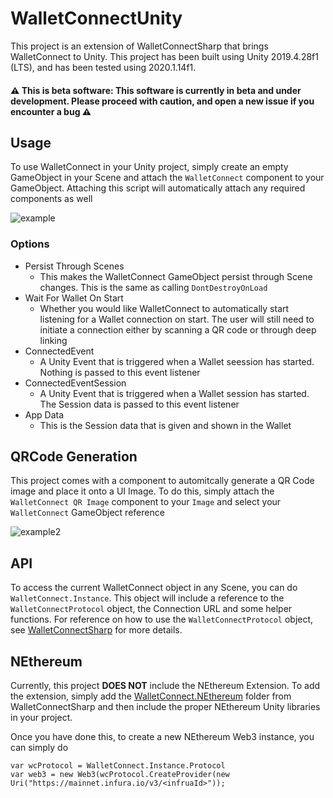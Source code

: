 # WalletConnectUnity
This project is an extension of WalletConnectSharp that brings WalletConnect to Unity. This project has been built using Unity 2019.4.28f1 (LTS), and has been tested using 2020.1.14f1. 

#### :warning: **This is beta software**: This software is currently in beta and under development. Please proceed with caution, and open a new issue if you encounter a bug :warning:

## Usage

To use WalletConnect in your Unity project, simply create an empty GameObject in your Scene and attach the `WalletConnect` component to your GameObject. Attaching this script will automatically attach any required components as well

![example](https://i.imgur.com/nlpZx5l.png)

### Options

* Persist Through Scenes
    - This makes the WalletConnect GameObject persist through Scene changes. This is the same as calling `DontDestroyOnLoad`
* Wait For Wallet On Start
    - Whether you would like WalletConnect to automatically start listening for a Wallet connection on start. The user will still need to initiate a connection either by scanning a QR code or through deep linking
* ConnectedEvent
    - A Unity Event that is triggered when a Wallet seession has started. Nothing is passed to this event listener
* ConnectedEventSession
    - A Unity Event that is triggered when a Wallet session has started. The Session data is passed to this event listener
* App Data
    - This is the Session data that is given and shown in the Wallet

## QRCode Generation

This project comes with a component to automitcally generate a QR Code image and place it onto a UI Image. To do this, simply attach the `WalletConnect QR Image` component to your `Image` and select your `WalletConnect` GameObject reference

![example2](https://i.imgur.com/vgH5Hvv.png)

## API

To access the current WalletConnect object in any Scene, you can do `WalletConnect.Instance`. This object will include a reference to the `WalletConnectProtocol` object, the Connection URL and some helper functions. For reference on how to use the `WalletConnectProtocol` object, see [WalletConnectSharp](https://github.com/WalletConnect/WalletConnectSharp) for more details. 

## NEthereum

Currently, this project **DOES NOT** include the NEthereum Extension. To add the extension, simply add the [WalletConnect.NEthereum](https://github.com/WalletConnect/WalletConnectSharp/tree/main/WalletConnectSharp.NEthereum) folder from WalletConnectSharp and then include the proper NEthereum Unity libraries in your project.

Once you have done this, to create a new NEthereum Web3 instance, you can simply do

```
var wcProtocol = WalletConnect.Instance.Protocol
var web3 = new Web3(wcProtocol.CreateProvider(new Uri("https://mainnet.infura.io/v3/<infruaId>"));
```

